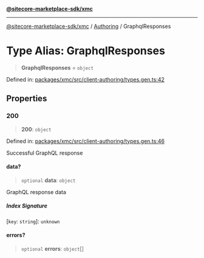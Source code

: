 [**@sitecore-marketplace-sdk/xmc**](../../../../README.md)

***

[@sitecore-marketplace-sdk/xmc](../../../../README.md) / [Authoring](../README.md) / GraphqlResponses

# Type Alias: GraphqlResponses

> **GraphqlResponses** = `object`

Defined in: [packages/xmc/src/client-authoring/types.gen.ts:42](https://github.com/Sitecore/marketplace-sdk/blob/main/packages/xmc/src/client-authoring/types.gen.ts#L42)

## Properties

### 200

> **200**: `object`

Defined in: [packages/xmc/src/client-authoring/types.gen.ts:46](https://github.com/Sitecore/marketplace-sdk/blob/main/packages/xmc/src/client-authoring/types.gen.ts#L46)

Successful GraphQL response

#### data?

> `optional` **data**: `object`

GraphQL response data

##### Index Signature

\[`key`: `string`\]: `unknown`

#### errors?

> `optional` **errors**: `object`[]
